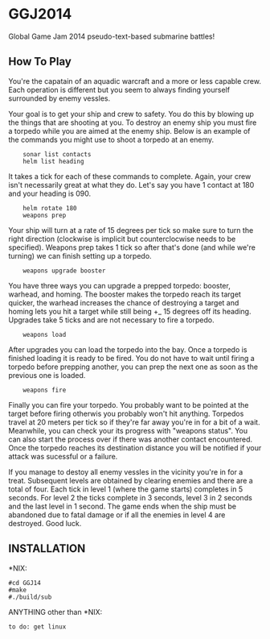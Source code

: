 GGJ2014
=======

Global Game Jam 2014 pseudo-text-based submarine battles!

How To Play
-----------

You're the capatain of an aquadic warcraft and a more or less capable crew. Each operation is different but you seem to always finding yourself surrounded by enemy vessles. 

Your goal is to get your ship and crew to safety. You do this by blowing up the things that are shooting at you. To destroy an enemy ship you must fire a torpedo while you are aimed at the enemy ship. Below is an example of the commands you might use to shoot a torpedo at an enemy.

        sonar list contacts
        helm list heading
        
It takes a tick for each of these commands to complete. Again, your crew isn't necessarily great at what they do. Let's say you have 1 contact at 180 and your heading is 090. 

        helm rotate 180
        weapons prep
        
Your ship will turn at a rate of 15 degrees per tick so make sure to turn the right direction (clockwise is implicit but counterclocwise needs to be specified). Weapons prep takes 1 tick so after that's done (and while we're turning) we can finish setting up a torpedo.

        weapons upgrade booster

You have three ways you can upgrade a prepped torpedo: booster, warhead, and homing. The booster makes the torpedo reach its target quicker, the warhead increases the chance of destroying a target and homing lets you hit a target while still being +_ 15 degrees off its heading. Upgrades take 5 ticks and are not necessary to fire a torpedo.

        weapons load
        
After upgrades you can load the torpedo into the bay. Once a torpedo is finished loading it is ready to be fired. You do not have to wait until firing a torpedo before prepping another, you can prep the next one as soon as the previous one is loaded.

        weapons fire
        
Finally you can fire your torpedo. You probably want to be pointed at the target before firing otherwis you probably won't hit anything. Torpedos travel at 20 meters per tick so if they're far away you're in for a bit of a wait. Meanwhile, you can check your its progress with "weapons status". You can also start the process over if there was another contact encountered. Once the torpedo reaches its destination distance you will be notified if your attack was sucessful or a failure. 

If you manage to destoy all enemy vessles in the vicinity you're in for a treat. Subsequent levels are obtained by clearing enemies and there are a total of four. Each tick in level 1 (where the game starts) completes in 5 seconds. For level 2 the ticks complete in 3 seconds, level 3 in 2 seconds and the last level in 1 second. The game ends when the ship must be abandoned due to fatal damage or if all the enemies in level 4 are destroyed. Good luck.


INSTALLATION
------------

*NIX:

    #cd GGJ14
    #make
    #./build/sub

ANYTHING other than *NIX:

    to do: get linux
